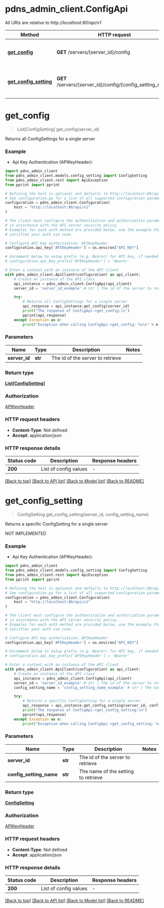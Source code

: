 # pdns_admin_client.ConfigApi

All URIs are relative to *http://localhost:80/api/v1*

Method | HTTP request | Description
------------- | ------------- | -------------
[**get_config**](ConfigApi.md#get_config) | **GET** /servers/{server_id}/config | Returns all ConfigSettings for a single server
[**get_config_setting**](ConfigApi.md#get_config_setting) | **GET** /servers/{server_id}/config/{config_setting_name} | Returns a specific ConfigSetting for a single server


# **get_config**
> List[ConfigSetting] get_config(server_id)

Returns all ConfigSettings for a single server

### Example

* Api Key Authentication (APIKeyHeader):

```python
import pdns_admin_client
from pdns_admin_client.models.config_setting import ConfigSetting
from pdns_admin_client.rest import ApiException
from pprint import pprint

# Defining the host is optional and defaults to http://localhost:80/api/v1
# See configuration.py for a list of all supported configuration parameters.
configuration = pdns_admin_client.Configuration(
    host = "http://localhost:80/api/v1"
)

# The client must configure the authentication and authorization parameters
# in accordance with the API server security policy.
# Examples for each auth method are provided below, use the example that
# satisfies your auth use case.

# Configure API key authorization: APIKeyHeader
configuration.api_key['APIKeyHeader'] = os.environ["API_KEY"]

# Uncomment below to setup prefix (e.g. Bearer) for API key, if needed
# configuration.api_key_prefix['APIKeyHeader'] = 'Bearer'

# Enter a context with an instance of the API client
with pdns_admin_client.ApiClient(configuration) as api_client:
    # Create an instance of the API class
    api_instance = pdns_admin_client.ConfigApi(api_client)
    server_id = 'server_id_example' # str | The id of the server to retrieve

    try:
        # Returns all ConfigSettings for a single server
        api_response = api_instance.get_config(server_id)
        print("The response of ConfigApi->get_config:\n")
        pprint(api_response)
    except Exception as e:
        print("Exception when calling ConfigApi->get_config: %s\n" % e)
```



### Parameters


Name | Type | Description  | Notes
------------- | ------------- | ------------- | -------------
 **server_id** | **str**| The id of the server to retrieve | 

### Return type

[**List[ConfigSetting]**](ConfigSetting.md)

### Authorization

[APIKeyHeader](../README.md#APIKeyHeader)

### HTTP request headers

 - **Content-Type**: Not defined
 - **Accept**: application/json

### HTTP response details

| Status code | Description | Response headers |
|-------------|-------------|------------------|
**200** | List of config values |  -  |

[[Back to top]](#) [[Back to API list]](../README.md#documentation-for-api-endpoints) [[Back to Model list]](../README.md#documentation-for-models) [[Back to README]](../README.md)

# **get_config_setting**
> ConfigSetting get_config_setting(server_id, config_setting_name)

Returns a specific ConfigSetting for a single server

NOT IMPLEMENTED

### Example

* Api Key Authentication (APIKeyHeader):

```python
import pdns_admin_client
from pdns_admin_client.models.config_setting import ConfigSetting
from pdns_admin_client.rest import ApiException
from pprint import pprint

# Defining the host is optional and defaults to http://localhost:80/api/v1
# See configuration.py for a list of all supported configuration parameters.
configuration = pdns_admin_client.Configuration(
    host = "http://localhost:80/api/v1"
)

# The client must configure the authentication and authorization parameters
# in accordance with the API server security policy.
# Examples for each auth method are provided below, use the example that
# satisfies your auth use case.

# Configure API key authorization: APIKeyHeader
configuration.api_key['APIKeyHeader'] = os.environ["API_KEY"]

# Uncomment below to setup prefix (e.g. Bearer) for API key, if needed
# configuration.api_key_prefix['APIKeyHeader'] = 'Bearer'

# Enter a context with an instance of the API client
with pdns_admin_client.ApiClient(configuration) as api_client:
    # Create an instance of the API class
    api_instance = pdns_admin_client.ConfigApi(api_client)
    server_id = 'server_id_example' # str | The id of the server to retrieve
    config_setting_name = 'config_setting_name_example' # str | The name of the setting to retrieve

    try:
        # Returns a specific ConfigSetting for a single server
        api_response = api_instance.get_config_setting(server_id, config_setting_name)
        print("The response of ConfigApi->get_config_setting:\n")
        pprint(api_response)
    except Exception as e:
        print("Exception when calling ConfigApi->get_config_setting: %s\n" % e)
```



### Parameters


Name | Type | Description  | Notes
------------- | ------------- | ------------- | -------------
 **server_id** | **str**| The id of the server to retrieve | 
 **config_setting_name** | **str**| The name of the setting to retrieve | 

### Return type

[**ConfigSetting**](ConfigSetting.md)

### Authorization

[APIKeyHeader](../README.md#APIKeyHeader)

### HTTP request headers

 - **Content-Type**: Not defined
 - **Accept**: application/json

### HTTP response details

| Status code | Description | Response headers |
|-------------|-------------|------------------|
**200** | List of config values |  -  |

[[Back to top]](#) [[Back to API list]](../README.md#documentation-for-api-endpoints) [[Back to Model list]](../README.md#documentation-for-models) [[Back to README]](../README.md)

